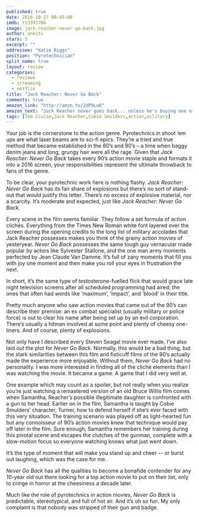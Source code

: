 ```yaml
---
published: true
date: 2016-10-27 08:45:00
imdb: tt3393786
image: jack-reacher-never-go-back.jpg
author: ankitv
stars: 3
excerpt: ""
addressee: "Katie Riggs"
position: "Pyrotechnician"
split_name: true
layout: review
categories: 
  - reviews
  - streaming
  - netflix
title: "Jack Reacher: Never Go Back"
comments: true
amazon_link: "http://amzn.to/2dP9Lw0"
amazon_text: "Jack Reacher never goes back... unless he's buying one of these."
tags: [Tom Cruise,Jack Reacher,Cobie Smulders,action,military]
---
```

Your job is the cornerstone to the action genre. Pyrotechnics in shoot ‘em ups are what laser beams are to sci-fi epics. They’re a tried and true method that became established in the 80’s and 90’s – a time when baggy denim jeans and long, grungy hair were all the rage. Given that _Jack Reacher: Never Go Back_ takes every 90’s action movie staple and formats it into a 2016 screen, your responsibilities represent the ultimate throwback to fans of the genre.

To be clear, your pyrotechnic work here is nothing flashy. _Jack Reacher: Never Go Back_ has its fair share of explosions but there’s no sort of stand-out that would justify this letter. There’s no excess of explosive material, nor a scarcity. It’s moderate and expected, just like _Jack Reacher: Never Go Back_. 

Every scene in the film seems familiar. They follow a set formula of action clichés. Everything from the Times New Roman white font layered over the screen during the opening credits to the long list of military accolades that Jack Reacher possesses makes you think of the grainy action movies of yesteryear. _Never Go Back_ possesses the same tough guy vernacular made popular by actors like Sylvester Stallone, and the one man army moments perfected by Jean Claude Van Damme. It’s full of zany moments that fill you with joy one moment and then make you roll your eyes in frustration the next. 

In short, it’s the same type of testosterone-fuelled flick that would grace late night television screens after all scheduled programming had aired; the ones that often had words like ‘maximum’, ‘impact’, and ‘blood’ in their title. 

Pretty much anyone who saw action movies that came out of the 90’s can describe their premise: an ex combat specialist (usually military or police force) is out to clear his name after being set up by an evil corporation. There’s usually a hitman involved at some point and plenty of cheesy one-liners. And of course, plenty of explosions. 

Not only have I described every Steven Seagal movie ever made, I’ve also laid out the plot for _Never Go Back._ Normally, this would be a bad thing, but the stark similarities between this film and fisticuff films of the 90’s actually made the experience more enjoyable. Without them, _Never Go Back_ had no personality. I was more interested in finding all of the cliché elements than I was watching the movie. It became a game. A game that I did very well at. 

One example which may count as a spoiler, but not really when you realize you’re just watching a remastered version of an old Bruce Willis film comes when Samantha, Reacher’s possible illegitimate daughter is confronted with a gun to her head. Earlier on in the film, Samantha is taught by Cobie Smulders’ character, Turner, how to defend herself if she’s ever faced with this very situation. The training scenario was played off as light-hearted fun but any connoisseur of 90’s action movies knew that technique would pay off later in the film. Sure enough, Samantha remembers her training during this pivotal scene and escapes the clutches of the gunman, complete with a slow-motion focus so everyone watching knows what just went down. 

It’s the type of moment that will make you stand up and cheer -- or burst out laughing, which was the case for me. 

_Never Go Back_ has all the qualities to become a bonafide contender for any 10-year old out there looking for a top action movie to put on their list, only to cringe in horror at the cheesiness a decade later. 

Much like the role of pyrotechnics in action movies, _Never Go Back_ is predictable, stereotypical, and full of hot air. And it’s oh so fun. My only complaint is that nobody was stripped of their gun and badge.